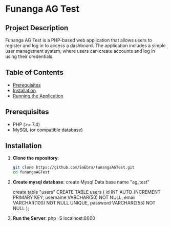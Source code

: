 # Funanga AG Test

## Project Description
Funanga AG Test is a PHP-based web application that allows users to register and log in to access a dashboard. The application includes a simple user management system, where users can create accounts and log in using their credentials.

## Table of Contents
- [Prerequisites](#prerequisites)
- [Installation](#installation)
- [Running the Application](#running-the-application)


## Prerequisites
- PHP (>= 7.4)
- MySQL (or compatible database)

## Installation
1. **Clone the repository**:
   ```bash
   git clone https://github.com/SaEbra/funangaAGTest.git
   cd funangaAGTest


2. **Create mysql database**:
   create Mysql Data base name "ag_test"

   create table "users"
   CREATE TABLE users (
    id INT AUTO_INCREMENT PRIMARY KEY,
    username VARCHAR(50) NOT NULL,
    email VARCHAR(100) NOT NULL UNIQUE,
    password VARCHAR(255) NOT NULL
    );

3. **Run the Server**:
   php -S localhost:8000